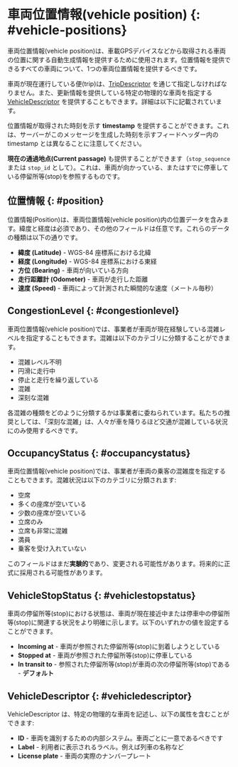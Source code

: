 # 車両位置情報(vehicle position) {: #vehicle-positions}

車両位置情報(vehicle position)は、車載GPSデバイスなどから取得される車両の位置に関する自動生成情報を提供するために使用されます。位置情報を提供できるすべての車両について、1つの車両位置情報を提供するべきです。

車両が現在運行している便(trip)は、[TripDescriptor](../../reference/#message-tripdescriptor) を通じて指定しなければなりません。また、更新情報を提供している特定の物理的な車両を指定する [VehicleDescriptor](../../reference/#message-vehicledescriptor) を提供することもできます。詳細は以下に記載されています。

位置情報が取得された時刻を示す **timestamp** を提供することができます。これは、サーバーがこのメッセージを生成した時刻を示すフィードヘッダー内の timestamp とは異なることに注意してください。

**現在の通過地点(Current passage)** も提供することができます（`stop_sequence` または `stop_id` として）。これは、車両が向かっている、またはすでに停車している停留所等(stop)を参照するものです。

## 位置情報 {: #position}

位置情報(Position)は、車両位置情報(vehicle position)内の位置データを含みます。緯度と経度は必須であり、その他のフィールドは任意です。これらのデータの種類は以下の通りです。

*   **緯度 (Latitude)** - WGS-84 座標系における北緯
*   **経度 (Longitude)** - WGS-84 座標系における東経
*   **方位 (Bearing)** - 車両が向いている方向
*   **走行距離計 (Odometer)** - 車両が走行した距離
*   **速度 (Speed)** - 車両によって計測された瞬間的な速度（メートル毎秒）

## CongestionLevel {: #congestionlevel}

車両位置情報(vehicle position)では、事業者が車両が現在経験している混雑レベルを指定することもできます。混雑は以下のカテゴリに分類することができます。

*   混雑レベル不明
*   円滑に走行中
*   停止と走行を繰り返している
*   混雑
*   深刻な混雑

各混雑の種類をどのように分類するかは事業者に委ねられています。私たちの推奨としては、「深刻な混雑」は、人々が車を降りるほど交通が混雑している状況にのみ使用するべきです。

## OccupancyStatus {: #occupancystatus}


車両位置情報(vehicle position)では、事業者が車両の乗客の混雑度を指定することもできます。混雑状況は以下のカテゴリに分類されます:

*   空席
*   多くの座席が空いている
*   少数の座席が空いている
*   立席のみ
*   立席も非常に混雑
*   満員
*   乗客を受け入れていない

このフィールドはまだ**実験的**であり、変更される可能性があります。将来的に正式に採用される可能性があります。

## VehicleStopStatus {: #vehiclestopstatus}

車両の停留所等(stop)における状態は、車両が現在接近中または停車中の停留所等(stop)に関連する状況をより明確に示します。以下のいずれかの値を設定することができます。

*   **Incoming at** - 車両が参照された停留所等(stop)に到着しようとしている
*   **Stopped at** - 車両が参照された停留所等(stop)に停車している
*   **In transit to** - 参照された停留所等(stop)が車両の次の停留所等(stop)である - **デフォルト**

## VehicleDescriptor {: #vehicledescriptor}


VehicleDescriptor は、特定の物理的な車両を記述し、以下の属性を含むことができます:

*   **ID** - 車両を識別するための内部システム。車両ごとに一意であるべきです
*   **Label** - 利用者に表示されるラベル。例えば列車の名称など
*   **License plate** - 車両の実際のナンバープレート
